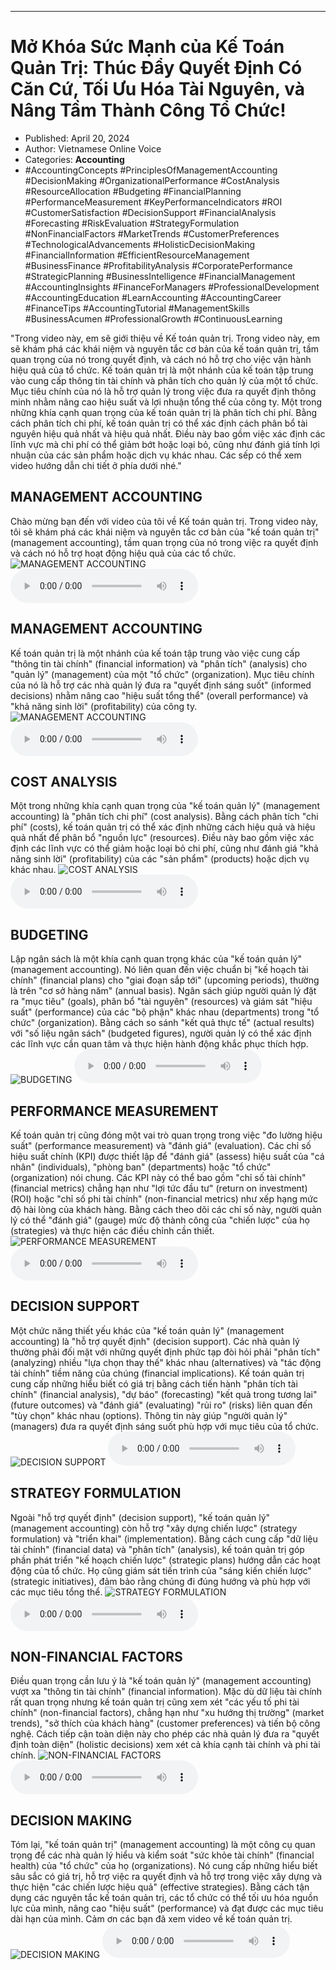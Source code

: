 
---

# Mở Khóa Sức Mạnh của Kế Toán Quản Trị: Thúc Đẩy Quyết Định Có Căn Cứ, Tối Ưu Hóa Tài Nguyên, và Nâng Tầm Thành Công Tổ Chức!

- Published: April 20, 2024
- Author: Vietnamese Online Voice
- Categories: **Accounting**
- #AccountingConcepts #PrinciplesOfManagementAccounting #DecisionMaking #OrganizationalPerformance #CostAnalysis #ResourceAllocation #Budgeting #FinancialPlanning #PerformanceMeasurement #KeyPerformanceIndicators #ROI #CustomerSatisfaction #DecisionSupport #FinancialAnalysis #Forecasting #RiskEvaluation #StrategyFormulation #NonFinancialFactors #MarketTrends #CustomerPreferences #TechnologicalAdvancements #HolisticDecisionMaking #FinancialInformation #EfficientResourceManagement #BusinessFinance #ProfitabilityAnalysis #CorporatePerformance #StrategicPlanning #BusinessIntelligence #FinancialManagement #AccountingInsights #FinanceForManagers #ProfessionalDevelopment #AccountingEducation #LearnAccounting #AccountingCareer #FinanceTips #AccountingTutorial #ManagementSkills #BusinessAcumen #ProfessionalGrowth #ContinuousLearning

"Trong video này, em sẽ giới thiệu về Kế toán quản trị. Trong video này, em sẽ khám phá các khái niệm và nguyên tắc cơ bản của kế toán quản trị, tầm quan trọng của nó trong quyết định, và cách nó hỗ trợ cho việc vận hành hiệu quả của tổ chức. Kế toán quản trị là một nhánh của kế toán tập trung vào cung cấp thông tin tài chính và phân tích cho quản lý của một tổ chức. Mục tiêu chính của nó là hỗ trợ quản lý trong việc đưa ra quyết định thông minh nhằm nâng cao hiệu suất và lợi nhuận tổng thể của công ty. Một trong những khía cạnh quan trọng của kế toán quản trị là phân tích chi phí. Bằng cách phân tích chi phí, kế toán quản trị có thể xác định cách phân bổ tài nguyên hiệu quả nhất và hiệu quả nhất. Điều này bao gồm việc xác định các lĩnh vực mà chi phí có thể giảm bớt hoặc loại bỏ, cũng như đánh giá tính lợi nhuận của các sản phẩm hoặc dịch vụ khác nhau. Các sếp có thể xem video hướng dẫn chi tiết ở phía dưới nhé."


## MANAGEMENT ACCOUNTING

Chào mừng bạn đến với video của tôi về Kế toán quản trị. Trong video này, tôi sẽ khám phá các khái niệm và nguyên tắc cơ bản của "kế toán quản trị" (management accounting), tầm quan trọng của nó trong việc ra quyết định và cách nó hỗ trợ hoạt động hiệu quả của các tổ chức.
![MANAGEMENT ACCOUNTING](https://http-archiver-apis-production-80.schnworks.com/storage/images/transitions/2024-04-20/transition--7482551167-Montserrat-Medium-512DA8.jpg)
<audio controls>
    <source src="https://http-archiver-apis-production-80.schnworks.com/storage/audio/file-7215250857.mp3" type="audio/mpeg">
</audio>



## MANAGEMENT ACCOUNTING

Kế toán quản trị là một nhánh của kế toán tập trung vào việc cung cấp "thông tin tài chính" (financial information) và "phân tích" (analysis) cho "quản lý" (management) của một "tổ chức" (organization). Mục tiêu chính của nó là hỗ trợ các nhà quản lý đưa ra "quyết định sáng suốt" (informed decisions) nhằm nâng cao "hiệu suất tổng thể" (overall performance) và "khả năng sinh lời" (profitability) của công ty.
![MANAGEMENT ACCOUNTING](https://http-archiver-apis-production-80.schnworks.com/storage/images/transitions/2024-04-20/transition--38893623157-Montserrat-SemiBold-9C27B0.jpg)
<audio controls>
    <source src="https://http-archiver-apis-production-80.schnworks.com/storage/audio/file-47926402848.mp3" type="audio/mpeg">
</audio>



## COST ANALYSIS

Một trong những khía cạnh quan trọng của "kế toán quản lý" (management accounting) là "phân tích chi phí" (cost analysis). Bằng cách phân tích "chi phí" (costs), kế toán quản trị có thể xác định những cách hiệu quả và hiệu quả nhất để phân bổ "nguồn lực" (resources). Điều này bao gồm việc xác định các lĩnh vực có thể giảm hoặc loại bỏ chi phí, cũng như đánh giá "khả năng sinh lời" (profitability) của các "sản phẩm" (products) hoặc dịch vụ khác nhau.
![COST ANALYSIS](https://http-archiver-apis-production-80.schnworks.com/storage/images/transitions/2024-04-20/transition--22600903758-Montserrat-Bold-303F9F.jpg)
<audio controls>
    <source src="https://http-archiver-apis-production-80.schnworks.com/storage/audio/file-38181237299.mp3" type="audio/mpeg">
</audio>



## BUDGETING

Lập ngân sách là một khía cạnh quan trọng khác của "kế toán quản lý" (management accounting). Nó liên quan đến việc chuẩn bị "kế hoạch tài chính" (financial plans) cho "giai đoạn sắp tới" (upcoming periods), thường là trên "cơ sở hàng năm" (annual basis). Ngân sách giúp người quản lý đặt ra "mục tiêu" (goals), phân bổ "tài nguyên" (resources) và giám sát "hiệu suất" (performance) của các "bộ phận" khác nhau (departments) trong "tổ chức" (organization). Bằng cách so sánh "kết quả thực tế" (actual results) với "số liệu ngân sách" (budgeted figures), người quản lý có thể xác định các lĩnh vực cần quan tâm và thực hiện hành động khắc phục thích hợp.
![BUDGETING](https://http-archiver-apis-production-80.schnworks.com/storage/images/transitions/2024-04-20/transition--19830328910-Montserrat-ExtraBold-673AB7.jpg)
<audio controls>
    <source src="https://http-archiver-apis-production-80.schnworks.com/storage/audio/file-7378644671.mp3" type="audio/mpeg">
</audio>



## PERFORMANCE MEASUREMENT

Kế toán quản trị cũng đóng một vai trò quan trọng trong việc "đo lường hiệu suất" (performance measurement) và "đánh giá" (evaluation). Các chỉ số hiệu suất chính (KPI) được thiết lập để "đánh giá" (assess) hiệu suất của "cá nhân" (individuals), "phòng ban" (departments) hoặc "tổ chức" (organization) nói chung. Các KPI này có thể bao gồm "chỉ số tài chính" (financial metrics) chẳng hạn như "lợi tức đầu tư" (return on investment) (ROI) hoặc "chỉ số phi tài chính" (non-financial metrics) như xếp hạng mức độ hài lòng của khách hàng. Bằng cách theo dõi các chỉ số này, người quản lý có thể "đánh giá" (gauge) mức độ thành công của "chiến lược" của họ (strategies) và thực hiện các điều chỉnh cần thiết.
![PERFORMANCE MEASUREMENT](https://http-archiver-apis-production-80.schnworks.com/storage/images/transitions/2024-04-20/transition--24165911108-Montserrat-Bold-303F9F.jpg)
<audio controls>
    <source src="https://http-archiver-apis-production-80.schnworks.com/storage/audio/file-21676548978.mp3" type="audio/mpeg">
</audio>



## DECISION SUPPORT

Một chức năng thiết yếu khác của "kế toán quản lý" (management accounting) là "hỗ trợ quyết định" (decision support). Các nhà quản lý thường phải đối mặt với những quyết định phức tạp đòi hỏi phải "phân tích" (analyzing) nhiều "lựa chọn thay thế" khác nhau (alternatives) và "tác động tài chính" tiềm năng của chúng (financial implications). Kế toán quản trị cung cấp những hiểu biết có giá trị bằng cách tiến hành "phân tích tài chính" (financial analysis), "dự báo" (forecasting) "kết quả trong tương lai" (future outcomes) và "đánh giá" (evaluating) "rủi ro" (risks) liên quan đến "tùy chọn" khác nhau (options). Thông tin này giúp "người quản lý" (managers) đưa ra quyết định sáng suốt phù hợp với mục tiêu của tổ chức.
![DECISION SUPPORT](https://http-archiver-apis-production-80.schnworks.com/storage/images/transitions/2024-04-20/transition--31568832680-Montserrat-Regular-673AB7.jpg)
<audio controls>
    <source src="https://http-archiver-apis-production-80.schnworks.com/storage/audio/file-965885228.mp3" type="audio/mpeg">
</audio>



## STRATEGY FORMULATION

Ngoài "hỗ trợ quyết định" (decision support), "kế toán quản lý" (management accounting) còn hỗ trợ "xây dựng chiến lược" (strategy formulation) và "triển khai" (implementation). Bằng cách cung cấp "dữ liệu tài chính" (financial data) và "phân tích" (analysis), kế toán quản trị góp phần phát triển "kế hoạch chiến lược" (strategic plans) hướng dẫn các hoạt động của tổ chức. Họ cũng giám sát tiến trình của "sáng kiến ​​chiến lược" (strategic initiatives), đảm bảo rằng chúng đi đúng hướng và phù hợp với các mục tiêu tổng thể.
![STRATEGY FORMULATION](https://http-archiver-apis-production-80.schnworks.com/storage/images/transitions/2024-04-20/transition--50896316922-Montserrat-Bold-880E4F.jpg)
<audio controls>
    <source src="https://http-archiver-apis-production-80.schnworks.com/storage/audio/file-9487085348.mp3" type="audio/mpeg">
</audio>



## NON-FINANCIAL FACTORS

Điều quan trọng cần lưu ý là "kế toán quản lý" (management accounting) vượt xa "thông tin tài chính" (financial information). Mặc dù dữ liệu tài chính rất quan trọng nhưng kế toán quản trị cũng xem xét "các yếu tố phi tài chính" (non-financial factors), chẳng hạn như "xu hướng thị trường" (market trends), "sở thích của khách hàng" (customer preferences) và tiến bộ công nghệ. Cách tiếp cận toàn diện này cho phép các nhà quản lý đưa ra "quyết định toàn diện" (holistic decisions) xem xét cả khía cạnh tài chính và phi tài chính.
![NON-FINANCIAL FACTORS](https://http-archiver-apis-production-80.schnworks.com/storage/images/transitions/2024-04-20/transition--19860231625-Montserrat-Thin-9C27B0.jpg)
<audio controls>
    <source src="https://http-archiver-apis-production-80.schnworks.com/storage/audio/file-30796158554.mp3" type="audio/mpeg">
</audio>



## DECISION MAKING

Tóm lại, "kế toán quản trị" (management accounting) là một công cụ quan trọng để các nhà quản lý hiểu và kiểm soát "sức khỏe tài chính" (financial health) của "tổ chức" của họ (organizations). Nó cung cấp những hiểu biết sâu sắc có giá trị, hỗ trợ việc ra quyết định và hỗ trợ trong việc xây dựng và thực hiện "các chiến lược hiệu quả" (effective strategies). Bằng cách tận dụng các nguyên tắc kế toán quản trị, các tổ chức có thể tối ưu hóa nguồn lực của mình, nâng cao "hiệu suất" (performance) và đạt được các mục tiêu dài hạn của mình. Cảm ơn các bạn đã xem video về kế toán quản trị.
![DECISION MAKING](https://http-archiver-apis-production-80.schnworks.com/storage/images/transitions/2024-04-20/transition--41208289543-Montserrat-Bold-673AB7.jpg)
<audio controls>
    <source src="https://http-archiver-apis-production-80.schnworks.com/storage/audio/file-5247053335.mp3" type="audio/mpeg">
</audio>

